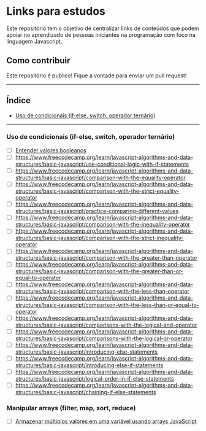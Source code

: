 # Links para estudos

Este repositório tem o objetivo de centralizar links de conteúdos que podem apoiar no aprendizado de pessoas iniciantes na programação com foco na linguagem Javascript.

## Como contribuir

Este repositório é publico! Fique a vontade para enviar um pull request! 

---

## Índice

- [Uso de condicionais (if-else, switch, operador ternário)](#uso-de-condicionais-if-else-switch-operador-ternário)

---

### Uso de condicionais (if-else, switch, operador ternário)

- [ ] [Entender valores booleanos
](https://www.freecodecamp.org/learn/javascript-algorithms-and-data-structures/basic-javascript/understanding-boolean-values)
- [ ] https://www.freecodecamp.org/learn/javascript-algorithms-and-data-structures/basic-javascript/use-conditional-logic-with-if-statements
- [ ] https://www.freecodecamp.org/learn/javascript-algorithms-and-data-structures/basic-javascript/comparison-with-the-equality-operator
- [ ] https://www.freecodecamp.org/learn/javascript-algorithms-and-data-structures/basic-javascript/comparison-with-the-strict-equality-operator
- [ ] https://www.freecodecamp.org/learn/javascript-algorithms-and-data-structures/basic-javascript/practice-comparing-different-values
- [ ] https://www.freecodecamp.org/learn/javascript-algorithms-and-data-structures/basic-javascript/comparison-with-the-inequality-operator
- [ ] https://www.freecodecamp.org/learn/javascript-algorithms-and-data-structures/basic-javascript/comparison-with-the-strict-inequality-operator
- [ ] https://www.freecodecamp.org/learn/javascript-algorithms-and-data-structures/basic-javascript/comparison-with-the-greater-than-operator
- [ ] https://www.freecodecamp.org/learn/javascript-algorithms-and-data-structures/basic-javascript/comparison-with-the-greater-than-or-equal-to-operator
- [ ] https://www.freecodecamp.org/learn/javascript-algorithms-and-data-structures/basic-javascript/comparison-with-the-less-than-operator
- [ ] https://www.freecodecamp.org/learn/javascript-algorithms-and-data-structures/basic-javascript/comparison-with-the-less-than-or-equal-to-operator
- [ ] https://www.freecodecamp.org/learn/javascript-algorithms-and-data-structures/basic-javascript/comparisons-with-the-logical-and-operator
- [ ] https://www.freecodecamp.org/learn/javascript-algorithms-and-data-structures/basic-javascript/comparisons-with-the-logical-or-operator
- [ ] https://www.freecodecamp.org/learn/javascript-algorithms-and-data-structures/basic-javascript/introducing-else-statements
- [ ] https://www.freecodecamp.org/learn/javascript-algorithms-and-data-structures/basic-javascript/introducing-else-if-statements
- [ ] https://www.freecodecamp.org/learn/javascript-algorithms-and-data-structures/basic-javascript/logical-order-in-if-else-statements
- [ ] https://www.freecodecamp.org/learn/javascript-algorithms-and-data-structures/basic-javascript/chaining-if-else-statements

### Manipular arrays (filter, map, sort, reduce)

- [ ] [Armazenar múltiplos valores em uma variável usando arrays JavaScript](https://www.freecodecamp.org/learn/javascript-algorithms-and-data-structures/basic-javascript/store-multiple-values-in-one-variable-using-javascript-arrays)